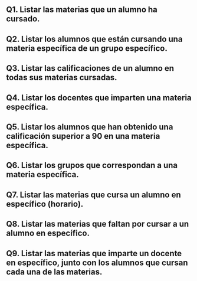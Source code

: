 ## Q1. Listar las materias que un alumno ha cursado.

## Q2. Listar los alumnos que están cursando una materia específica de un grupo específico.

## Q3. Listar las calificaciones de un alumno en todas sus materias cursadas.

## Q4. Listar los docentes que imparten una materia específica.

## Q5. Listar los alumnos que han obtenido una calificación superior a 90 en una materia específica.

## Q6. Listar los grupos que correspondan a una materia específica.

## Q7. Listar las materias que cursa un alumno en específico (horario).

## Q8. Listar las materias que faltan por cursar a un alumno en específico.

## Q9. Listar las materias que imparte un docente en específico, junto con los alumnos que cursan cada una de las materias.
